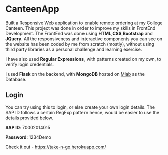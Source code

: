 # CanteenApp

Built a Responsive Web application to enable remote ordering at my College Canteen. This project was done in order to improve my skills in FrontEnd Development.
The FrontEnd was done using **HTML**,**CSS**,**Bootstrap** and **JQuery**. All the responsiveness and interactive components you can see on the website has been coded by me from scratch (mostly), without using third party libraries as a personal challenge and learning exercise.

I have also used **Regular Expressions**, with patterns created on my own, to verify login credentials.

I used **Flask** on the backend, with **MongoDB** hosted on [Mlab](https://mlab.com/home) as the Database.

## Login
You can try using this to login, or else create your own login details. The SAP ID follows a certain RegExp pattern hence, would be easier to use the details provided below.

**SAP ID**: 70002014015

**Password**: 1234Demo

Check it out - https://take-n-go.herokuapp.com/



